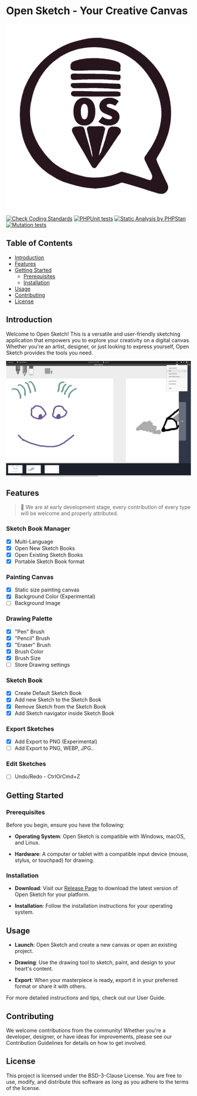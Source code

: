 # Open Sketch - Your Creative Canvas

![Open Sketch Logo](./storage/app/images/open-sketch-logo.png)

[![Check Coding Standards](https://github.com/kpicaza/open-sketch/actions/workflows/coding-standards.yml/badge.svg)](https://github.com/kpicaza/open-sketch/actions/workflows/coding-standards.yml)
[![PHPUnit tests](https://github.com/kpicaza/open-sketch/actions/workflows/phpunit.yml/badge.svg)](https://github.com/kpicaza/open-sketch/actions/workflows/phpunit.yml)
[![Static Analysis by PHPStan](https://github.com/kpicaza/open-sketch/actions/workflows/phpstan.yml/badge.svg)](https://github.com/kpicaza/open-sketch/actions/workflows/phpstan.yml)
[![Mutation tests](https://github.com/kpicaza/open-sketch/actions/workflows/mutation-tests.yml/badge.svg)](https://github.com/kpicaza/open-sketch/actions/workflows/mutation-tests.yml)

## Table of Contents

* [Introduction](#Introduction)
* [Features](#Features)
* [Getting Started](#Getting-Started)
  * [Prerequisites](#Prerequisites)
  * [Installation](#Installation)
* [Usage](#Usage)
* [Contributing](#Contributing)
* [License](#License)

## Introduction

Welcome to Open Sketch! This is a versatile and user-friendly sketching application that empowers you to explore your 
creativity on a digital canvas. Whether you're an artist, designer, or just looking to express yourself, Open Sketch 
provides the tools you need.

![App Screenshot](./storage/app/images/app-screenshot.png)

## Features

> 🚧 We are at early development stage, every contribution of every type will be welcome and properly attributed.

### Sketch Book Manager

* [x] Multi-Language
* [x] Open New Sketch Books
* [x] Open Existing Sketch Books
* [x] Portable Sketch Book format

### Painting Canvas

* [x] Static size painting canvas
* [x] Background Color (Experimental)
* [ ] Background Image

### Drawing Palette

* [x] "Pen" Brush
* [x] "Pencil" Brush
* [x] "Eraser" Brush
* [x] Brush Color
* [x] Brush Size
* [ ] Store Drawing settings

### Sketch Book

* [x] Create Default Sketch Book
* [x] Add new Sketch to the Sketch Book
* [x] Remove Sketch from the Sketch Book
* [x] Add Sketch navigator inside Sketch Book

### Export Sketches

* [x] Add Export to PNG (Experimental)
* [ ] Add Export to PNG, WEBP, JPG..

### Edit Sketches

* [ ] Undo/Redo - CtrlOrCmd+Z

## Getting Started

### Prerequisites

Before you begin, ensure you have the following:

* **Operating System**: Open Sketch is compatible with Windows, macOS, and Linux.

* **Hardware**: A computer or tablet with a compatible input device (mouse, stylus, or touchpad) for drawing.

### Installation

* **Download**: Visit our [Release Page](https://github.com/kpicaza/open-sketch/releases) to download the latest 
version of Open Sketch for your platform.

* **Installation**: Follow the installation instructions for your operating system.

## Usage

* **Launch**: Open Sketch and create a new canvas or open an existing project.

* **Drawing**: Use the drawing tool to sketch, paint, and design to your heart's content.

* **Export**: When your masterpiece is ready, export it in your preferred format or share it with others.

For more detailed instructions and tips, check out our User Guide.

## Contributing

We welcome contributions from the community! Whether you're a developer, designer, or have ideas for improvements,
please see our Contribution Guidelines for details on how to get involved.

## License

This project is licensed under the BSD-3-Clause License. You are free to use, modify, and distribute this software as long 
as you adhere to the terms of the license.

